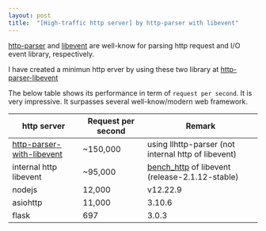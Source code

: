 ```yaml
---
layout: post
title:  "[High-traffic http server] by http-parser with libevent"
---
```


[http-parser](https://github.com/nodejs/llhttp) and [libevent](https://github.com/libevent/libevent) are well-know for parsing http request and I/O event library, respectively.

I have created a minimun http erver by using these two library at [http-parser-libevent](https://github.com/avble/http-parser-with-libevent)

The below table shows its performance in term of `request per second`. It is very impressive.
It surpasses several well-know/modern web framework.

| http server | Request per second | Remark |
|----|----|----|
| [http-parser-with-libevent](https://github.com/avble/http-parser-with-libevent)  |      ~150,000      |  using llhttp-parser (not internal http of libevent) |
| internal http libevent  |      ~95,000      |  [bench_http](https://github.com/libevent/libevent/blob/master/test/bench_http.c) of libevent (release-2.1.12-stable) |
| nodejs   |    12,000  | v12.22.9 |
| asiohttp | 11,000 | 3.10.6 |
| flask   | 697 | 3.0.3 |
